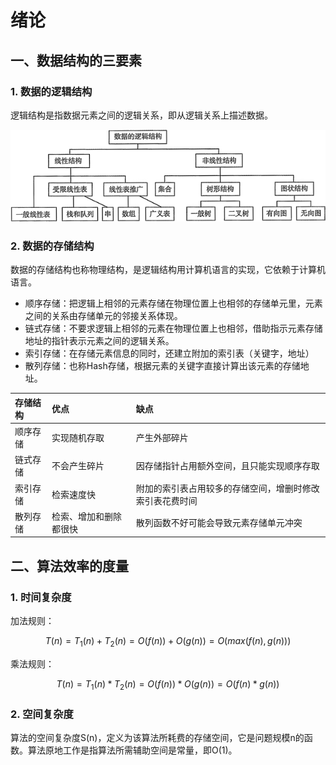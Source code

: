 # 绪论

## 一、数据结构的三要素

### 1. 数据的逻辑结构

逻辑结构是指数据元素之间的逻辑关系，即从逻辑关系上描述数据。

![&#x6570;&#x636E;&#x7684;&#x903B;&#x8F91;&#x7ED3;&#x6784;&#x5206;&#x7C7B;&#x56FE;](../.gitbook/assets/1-140fga042i2.jpg)

### 2. 数据的存储结构

数据的存储结构也称物理结构，是逻辑结构用计算机语言的实现，它依赖于计算机语言。

* 顺序存储：把逻辑上相邻的元素存储在物理位置上也相邻的存储单元里，元素之间的关系由存储单元的邻接关系体现。
* 链式存储：不要求逻辑上相邻的元素在物理位置上也相邻，借助指示元素存储地址的指针表示元素之间的逻辑关系。
* 索引存储：在存储元素信息的同时，还建立附加的索引表（关键字，地址）
* 散列存储：也称Hash存储，根据元素的关键字直接计算出该元素的存储地址。

| 存储结构          | 优点 | 缺点 |
| :--- | :--- | :--- |
| 顺序存储      | 实现随机存取 | 产生外部碎片 |
| 链式存储 | 不会产生碎片 | 因存储指针占用额外空间，且只能实现顺序存取 |
| 索引存储 | 检索速度快 | 附加的索引表占用较多的存储空间，增删时修改索引表花费时间 |
| 散列存储 | 检索、增加和删除都很快           | 散列函数不好可能会导致元素存储单元冲突 |

## 二、算法效率的度量

### 1. 时间复杂度

加法规则：

$$
T(n)=T_1(n)+T_2(n)=O(f(n))+O(g(n))=O(max(f(n),g(n)))
$$

乘法规则：

$$
T(n)=T_1(n)*T_2(n)=O(f(n))*O(g(n))=O(f(n)*g(n))
$$

### 2. 空间复杂度

算法的空间复杂度S\(n\)，定义为该算法所耗费的存储空间，它是问题规模n的函数。算法原地工作是指算法所需辅助空间是常量，即O\(1\)。


